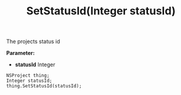 ﻿---
uid: crmscript_ref_NSProject_SetStatusId
title: SetStatusId(Integer statusId)
intellisense: NSProject.SetStatusId
keywords: NSProject, GetStatusId
so.topic: reference
---

The projects status id

**Parameter:** 
 - **statusId** Integer

```crmscript
NSProject thing;
Integer statusId;
thing.SetStatusId(statusId);
```

